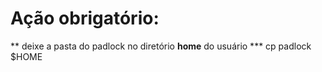 # Ação obrigatório:

** deixe a pasta do padlock no diretório **home** do usuário
*** cp padlock $HOME
